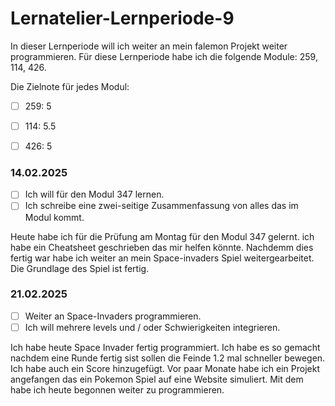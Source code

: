 # Lernatelier-Lernperiode-9

In dieser Lernperiode will ich weiter an mein falemon Projekt weiter programmieren. 
Für diese Lernperiode habe ich die folgende Module: 259, 114, 426.

Die Zielnote für jedes Modul:

- [ ] 259: 5
- [ ] 114: 5.5
- [ ] 426: 5



### 14.02.2025
- [ ] Ich will für den Modul 347 lernen.
- [ ] Ich schreibe eine zwei-seitige Zusammenfassung von alles das im Modul kommt.

Heute habe ich für die Prüfung am Montag für den Modul 347 gelernt. ich habe ein Cheatsheet geschrieben das mir helfen könnte. Nachdemm dies fertig war habe ich weiter an mein Space-invaders Spiel weitergearbeitet. Die Grundlage des Spiel ist fertig.

### 21.02.2025
- [ ] Weiter an Space-Invaders programmieren.
- [ ] Ich will mehrere levels und / oder Schwierigkeiten integrieren.

Ich habe heute Space Invader fertig programmiert. Ich habe es so gemacht nachdem eine Runde fertig sist sollen die Feinde 1.2 mal schneller bewegen. Ich habe auch ein Score hinzugefügt. Vor paar Monate habe ich ein Projekt angefangen das ein Pokemon Spiel auf eine Website simuliert. Mit dem habe ich heute begonnen weiter zu programmieren.

